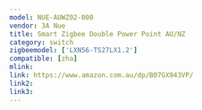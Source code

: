 ```yaml
---
model: NUE-AUWZ02-000
vendor: 3A Nue
title: Smart Zigbee Double Power Point AU/NZ
category: switch
zigbeemodel: ['LXN56-TS27LX1.2']
compatible: [zha]
mlink: 
link: https://www.amazon.com.au/dp/B07GX943VP/
link2: 
link3: 
---
```

